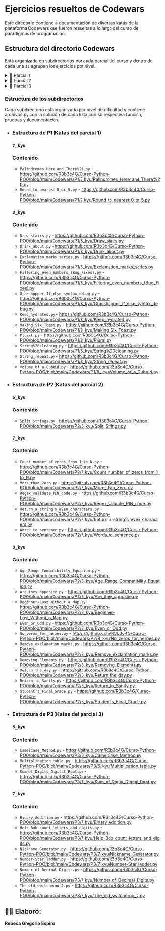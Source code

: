 # **Ejercicios resueltos de Codewars**
Este directorio contiene la documentación de diversas katas de la plataforma Codewars que fueron resueltas
a lo largo del curso de paradigmas de programación.

## Estructura del directorio Codewars
Está organizada en subdirectorios por cada parcial del curso y dentro de cada una se agrupan 
los ejercicios por nivel.

<details>
<summary>📘 Parcial 1</summary>

- [7_kyu](https://github.com/R3b3c4G/Curso-Python-POO/tree/main/Codewars/P1/7_kyu)
- [8_kyu](https://github.com/R3b3c4G/Curso-Python-POO/tree/main/Codewars/P1/8_kyu)

</details>

<details>
<summary>📗 Parcial 2</summary>

- [6_kyu](https://github.com/R3b3c4G/Curso-Python-POO/tree/main/Codewars/P2/6_kyu)
- [7_kyu](https://github.com/R3b3c4G/Curso-Python-POO/tree/main/Codewars/P2/7_kyu)
- [8_kyu](https://github.com/R3b3c4G/Curso-Python-POO/tree/main/Codewars/P2/8_kyu)

</details>

<details>
<summary>📙 Parcial 3</summary>

- [6_kyu](https://github.com/R3b3c4G/Curso-Python-POO/tree/main/Codewars/P3/6_kyu)
- [7_kyu](https://github.com/R3b3c4G/Curso-Python-POO/tree/main/Codewars/P3/7_kyu)

</details>


### Estructura de los subdirectorios
Cada subdirectorio está organizado por nivel de dificultad y contiene archivos.py con la
solución de cada kata con su respectiva función, pruebas y documentación.
- ### Estructura de P1 (Katas del parcial 1)
    ### `7_kyu` 
    ### Contenido
    - `Palindromes_Here_and_There%20.py` - https://github.com/R3b3c4G/Curso-Python-POO/blob/main/Codewars/P1/7_kyu/Palindromes_Here_and_There%20.py 
    - `Round_to_nearest_0_or_5.py` - https://github.com/R3b3c4G/Curso-Python-POO/blob/main/Codewars/P1/7_kyu/Round_to_nearest_0_or_5.py
    
    ### `8_kyu` 
    ### Contenido
    - `Draw_stairs.py` - https://github.com/R3b3c4G/Curso-Python-POO/blob/main/Codewars/P1/8_kyu/Draw_stairs.py
    - `Drink_about.py` - https://github.com/R3b3c4G/Curso-Python-POO/blob/main/Codewars/P1/8_kyu/Drink_about.py
    - `Exclamation_marks_series.py` - https://github.com/R3b3c4G/Curso-Python-POO/blob/main/Codewars/P1/8_kyu/Exclamation_marks_series.py
    - `Filtering_even_numbers_(Bug_Fixes).py` - https://github.com/R3b3c4G/Curso-Python-POO/blob/main/Codewars/P1/8_kyu/Filtering_even_numbers_(Bug_Fixes).py
    - `Grasshopper_If_else_syntax_debug.py` - https://github.com/R3b3c4G/Curso-Python-POO/blob/main/Codewars/P1/8_kyu/Grasshopper_If_else_syntax_debug.py
    - `Keep_hydrated.py` - https://github.com/R3b3c4G/Curso-Python-POO/blob/main/Codewars/P1/8_kyu/Keep_hydrated.py
    - `Making_Six_Toast.py` - https://github.com/R3b3c4G/Curso-Python-POO/blob/main/Codewars/P1/8_kyu/Making_Six_Toast.py
    - `Plural.py` - https://github.com/R3b3c4G/Curso-Python-POO/blob/main/Codewars/P1/8_kyu/Plural.py
    - `String%20cleaning.py` - https://github.com/R3b3c4G/Curso-Python-POO/blob/main/Codewars/P1/8_kyu/String%20cleaning.py
    - `String_repeat.py` - https://github.com/R3b3c4G/Curso-Python-POO/blob/main/Codewars/P1/8_kyu/String_repeat.py
    - `Volume_of_a_Cuboid.py` - https://github.com/R3b3c4G/Curso-Python-POO/blob/main/Codewars/P1/8_kyu/Volume_of_a_Cuboid.py
  
- ### Estructura de P2 (Katas del parcial 2)
    ### `6_kyu` 
    ### Contenido
    - `Split_Strings.py` - https://github.com/R3b3c4G/Curso-Python-POO/blob/main/Codewars/P2/6_kyu/Split_Strings.py
    
    ### `7_kyu`
    ### Contenido
    - `Count_number_of_zeros_from_1_to_N.py` - https://github.com/R3b3c4G/Curso-Python-POO/blob/main/Codewars/P2/7_kyu/Count_number_of_zeros_from_1_to_N.py
    - `More_than_Zero.py` - https://github.com/R3b3c4G/Curso-Python-POO/blob/main/Codewars/P2/7_kyu/More_than_Zero.py
    - `Regex_validate_PIN_code.py` - https://github.com/R3b3c4G/Curso-Python-POO/blob/main/Codewars/P2/7_kyu/Regex_validate_PIN_code.py
    - `Return_a_string's_even_characters.py` - https://github.com/R3b3c4G/Curso-Python-POO/blob/main/Codewars/P2/7_kyu/Return_a_string's_even_characters.py
    - `Words_to_sentence.py` - https://github.com/R3b3c4G/Curso-Python-POO/blob/main/Codewars/P2/7_kyu/Words_to_sentence.py
    
    ### `8_kyu`
    ### Contenido
    - `Age_Range_Compatibility_Equation.py` - https://github.com/R3b3c4G/Curso-Python-POO/blob/main/Codewars/P2/8_kyu/Age_Range_Compatibility_Equation.py
    - `Are_they_opposite.py` - https://github.com/R3b3c4G/Curso-Python-POO/blob/main/Codewars/P2/8_kyu/Are_they_opposite.py
    - `Beginner-Lost_Without_a_Map.py` - https://github.com/R3b3c4G/Curso-Python-POO/blob/main/Codewars/P2/8_kyu/Beginner-Lost_Without_a_Map.py
    - `Even_or_Odd.py` - https://github.com/R3b3c4G/Curso-Python-POO/blob/main/Codewars/P2/8_kyu/Even_or_Odd.py
    - `No_zeros_for_heroes.py` - https://github.com/R3b3c4G/Curso-Python-POO/blob/main/Codewars/P2/8_kyu/No_zeros_for_heroes.py
    - `Remove_exclamation_marks.py` - https://github.com/R3b3c4G/Curso-Python-POO/blob/main/Codewars/P2/8_kyu/Remove_exclamation_marks.py
    - `Removing_Elements.py` - https://github.com/R3b3c4G/Curso-Python-POO/blob/main/Codewars/P2/8_kyu/Removing_Elements.py
    - `Return_the_day.py` - https://github.com/R3b3c4G/Curso-Python-POO/blob/main/Codewars/P2/8_kyu/Return_the_day.py
    - `Return_to_Sanity.py` - https://github.com/R3b3c4G/Curso-Python-POO/blob/main/Codewars/P2/8_kyu/Return_to_Sanity.py
    - `Student's_Final_Grade.py` - https://github.com/R3b3c4G/Curso-Python-POO/blob/main/Codewars/P2/8_kyu/Student's_Final_Grade.py
  
- ### Estructura de P3 (Katas del parcial 3)
    ### `6_kyu`
    ### Contenido
    - `CamelCase_Method.py` - https://github.com/R3b3c4G/Curso-Python-POO/blob/main/Codewars/P3/6_kyu/CamelCase_Method.py
    - `Multiplication_table.py` - https://github.com/R3b3c4G/Curso-Python-POO/blob/main/Codewars/P3/6_kyu/Multiplication_table.py
    - `Sum_of_Digits_Digital_Root.py` - https://github.com/R3b3c4G/Curso-Python-POO/blob/main/Codewars/P3/6_kyu/Sum_of_Digits_Digital_Root.py
    
    ### `7_kyu`
    ### Contenido
    - `Binary_Addition.py` - https://github.com/R3b3c4G/Curso-Python-POO/blob/main/Codewars/P3/7_kyu/Binary_Addition.py
    - `Help_Bob_count_letters_and_digits.py` - https://github.com/R3b3c4G/Curso-Python-POO/blob/main/Codewars/P3/7_kyu/Help_Bob_count_letters_and_digits.py
    - `Nickname_Generator.py` - https://github.com/R3b3c4G/Curso-Python-POO/blob/main/Codewars/P3/7_kyu/Nickname_Generator.py
    - `Number-Star_ladder.py` - https://github.com/R3b3c4G/Curso-Python-POO/blob/main/Codewars/P3/7_kyu/Number-Star_ladder.py
    - `Number_of_Decimal_Digits.py` - https://github.com/R3b3c4G/Curso-Python-POO/blob/main/Codewars/P3/7_kyu/Number_of_Decimal_Digits.py
    - `The_old_switcheroo_2.py` - https://github.com/R3b3c4G/Curso-Python-POO/blob/main/Codewars/P3/7_kyu/The_old_switcheroo_2.py


## 👩‍💻 Elaboró:
**Rebeca Gregorio Espina**








